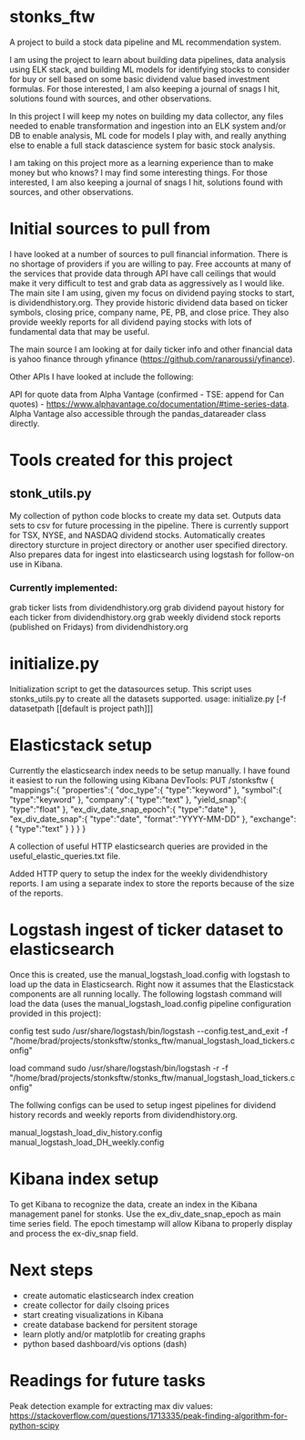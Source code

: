 # stonks_ftw
A project to build a stock data pipeline and ML recommendation system.

I am using the project to learn about building data pipelines, data analysis using ELK stack, and building ML models for identifying stocks to consider for buy or sell based on some basic dividend value based investment formulas. For those interested, I am also keeping a journal of snags I hit, solutions found with sources, and other observations.

In this project I will keep my notes on building my data collector, any files needed to enable transformation and ingestion into an ELK system and/or DB to enable analysis, ML code for models I play with, and really anything else to enable a full stack datascience system for basic stock analysis.

I am taking on this project more as a learning experience than to make money but who knows? I may find some interesting things. For those interested, I am also keeping a journal of snags I hit, solutions found with sources, and other observations.

# Initial sources to pull from

I have looked at a number of sources to pull financial information. There is no shortage of providers if you are willing to pay. Free accounts at many of the services that provide data through API have call ceilings that would make it very difficult to test and grab data as aggressively as I would like. The main site I am using, given my focus on dividend paying stocks to start, is dividendhistory.org. They provide historic dividend data based on ticker symbols, closing price, company name, PE, PB, and close price. They also provide weekly reports for all dividend paying stocks with lots of fundamental data that may be useful.

The main source I am looking at for daily ticker info and other financial data is yahoo finance through yfinance (https://github.com/ranaroussi/yfinance).

Other APIs I have looked at include the following:

API for quote data from Alpha Vantage (confirmed - TSE: append for Can quotes) - https://www.alphavantage.co/documentation/#time-series-data. Alpha Vantage also accessible through the pandas_datareader class directly.

# Tools created for this project
## stonk_utils.py
My collection of python code blocks to create my data set. Outputs data sets to csv for future processing in the pipeline. There is currently support for TSX, NYSE, and NASDAQ dividend stocks. Automatically creates directory sturcture in project directory or another user specified directory. Also prepares data for ingest into elasticsearch using logstash for follow-on use in Kibana.

### Currently implemented:
grab ticker lists from dividendhistory.org
grab dividend payout history for each ticker from dividendhistory.org
grab weekly dividend stock reports (published on Fridays) from dividendhistory.org
# initialize.py
Initialization script to get the datasources setup. This script uses stonks_utils.py to create all the datasets supported.
usage: initialize.py [-f datasetpath [[default is project path]]]

# Elasticstack setup
Currently the elasticsearch index needs to be setup manually. I have found it easiest to run the following using Kibana DevTools:
PUT /stonksftw { "mappings":{ "properties":{ "doc_type":{ "type":"keyword" }, "symbol":{ "type":"keyword" }, "company":{ "type":"text" }, "yield_snap":{ "type":"float" }, "ex_div_date_snap_epoch":{ "type":"date" }, "ex_div_date_snap":{ "type":"date", "format":"YYYY-MM-DD" }, "exchange":{ "type":"text" } } } }

A collection of useful HTTP elasticsearch queries are provided in the useful_elastic_queries.txt file.

Added HTTP query to setup the index for the weekly dividendhistory reports.  I am using a separate index to store the reports because of the size of the reports.  

# Logstash ingest of ticker dataset to elasticsearch
Once this is created, use the manual_logstash_load.config with logstash to load up the data in Elasticsearch. Right now it assumes that the Elasticstack components are all running locally. The following logstash command will load the data (uses the manual_logstash_load.config pipeline configuration provided in this project):

config test sudo /usr/share/logstash/bin/logstash --config.test_and_exit -f "/home/brad/projects/stonksftw/stonks_ftw/manual_logstash_load_tickers.config"

load command sudo /usr/share/logstash/bin/logstash -r -f "/home/brad/projects/stonksftw/stonks_ftw/manual_logstash_load_tickers.config"

The follwing configs can be used to setup ingest pipelines for dividend history records and weekly reports from dividendhistory.org.  

manual_logstash_load_div_history.config
manual_logstash_load_DH_weekly.config

# Kibana index setup
To get Kibana to recognize the data, create an index in the Kibana management panel for stonks. Use the ex_div_date_snap_epoch as main time series field. The epoch timestamp will allow Kibana to properly display and process the ex-div_snap field.

# Next steps
* create automatic elasticsearch index creation
* create collector for daily clsoing prices
* start creating visualizations in Kibana
* create database backend for persitent storage
* learn plotly and/or matplotlib for creating graphs
* python based dashboard/vis options (dash)

# Readings for future tasks
Peak detection example for extracting max div values: https://stackoverflow.com/questions/1713335/peak-finding-algorithm-for-python-scipy
